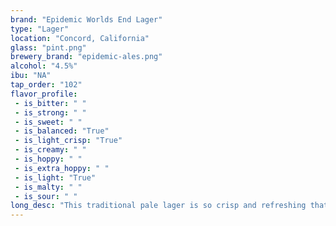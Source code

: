 ```yaml
---
brand: "Epidemic Worlds End Lager"
type: "Lager"
location: "Concord, California"
glass: "pint.png"
brewery_brand: "epidemic-ales.png"
alcohol: "4.5%"
ibu: "NA"
tap_order: "102"
flavor_profile:
 - is_bitter: " "
 - is_strong: " "
 - is_sweet: " "
 - is_balanced: "True"
 - is_light_crisp: "True"
 - is_creamy: " "
 - is_hoppy: " "
 - is_extra_hoppy: " "
 - is_light: "True"
 - is_malty: " "
 - is_sour: " "
long_desc: "This traditional pale lager is so crisp and refreshing that it deserves a moment to be enjoyed even if the world around you is ending."
---
```

